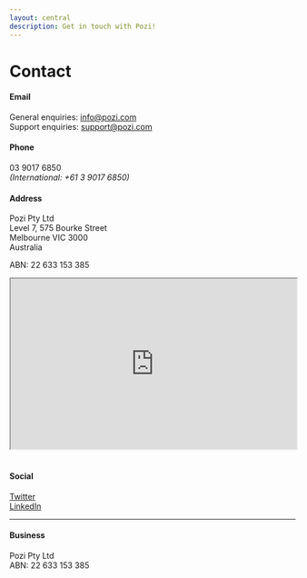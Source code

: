 ```yaml
---
layout: central
description: Get in touch with Pozi!
---
```


# Contact

#### Email

General enquiries: info@pozi.com<br/>
Support enquiries: support@pozi.com

#### Phone

03 9017 6850<br/>
*(International: +61 3 9017 6850)*

#### Address

Pozi Pty Ltd<br/>
Level 7, 575 Bourke Street<br/>
Melbourne VIC 3000<br/>
Australia

ABN: 22 633 153 385

<iframe width="100%" height="300px" src="https://contact.pozi.com/"></iframe>

<br/>
<br/>

#### Social

[Twitter](https://twitter.com/PoziApp)<br/>
[LinkedIn](https://www.linkedin.com/company/poziapp)

---

#### Business

Pozi Pty Ltd<br/>
ABN: 22 633 153 385
